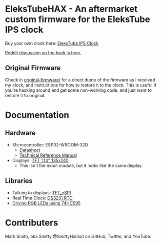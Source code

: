 # EleksTubeHAX - An aftermarket custom firmware for the EleksTube IPS clock
Buy your own clock here: [EleksTube IPS Clock](https://www.banggood.com/Pseudo-glow-Tube-Programmable-Display-IPS-Screen-RGB-Clock-Desktop-Creative-Ornaments-Digital-Clock-Colorful-LED-Picture-Display-p-1789259.html)

[Reddit discussion on the hack is here.](https://www.reddit.com/r/arduino/comments/mq5td9/hacking_the_elekstube_ips_clock_anyone_tried_it/)

## Original Firmware
Check in [original-firmware/](original-firmware/) for a direct dump of the firmware as I received my clock, and instructions for how to restore it to the clock.  This is useful if you're hacking around and get some non-working code, and just want to restore it to original.

# Documentation
## Hardware
* Microcontroller: ESP32-WROOM-32D
  * [Datasheet](https://www.espressif.com/sites/default/files/documentation/esp32-wroom-32d_esp32-wroom-32u_datasheet_en.pdf)
  * [Technical Reference Manual](https://www.espressif.com/sites/default/files/documentation/esp32_technical_reference_manual_en.pdf)
* Displays: [TFT 1.14" 135x240](https://drive.google.com/file/d/1yNx8xv3QHelXeaZiQ4Ia_Et1136Wh8VI/view)
  * This isn't the exact module, but it looks like the same display.

## Libraries
* Talking to displays: [TFT_eSPI](https://github.com/Bodmer/TFT_eSPI)
* Real Time Clock: [DS3231 RTC](https://circuitdigest.com/microcontroller-projects/esp32-real-time-clock-using-ds3231-module)
* [Driving RGB LEDs using 74HC595](https://www.youtube.com/watch?v=hqVpxCPFaQk)

# Contributers
Mark Smith, aka Smitty
@SmittyHalibut on GitHub, Twitter, and YouTube.


